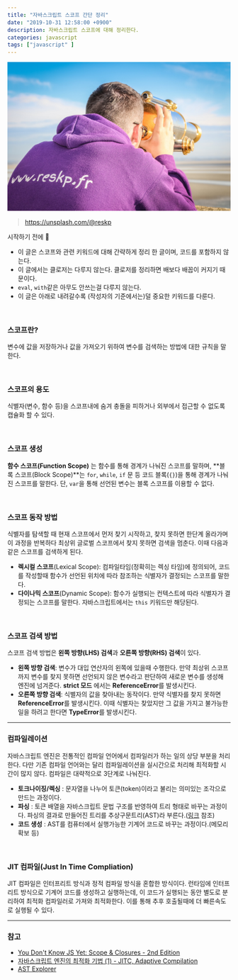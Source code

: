 ```yaml
---
title: "자바스크립트 스코프 간단 정리"
date: "2019-10-31 12:58:00 +0900"
description: 자바스크립트 스코프에 대해 정리한다.
categories: javascript
tags: ["javascript" ]
---
```


![secure](./unsplash_scope.jpeg)
> https://unsplash.com/@reskp



시작하기 전에 🚩
- 이 글은 스코프와 관련 키워드에 대해 간략하게 정리 한 글이며, 코드를 포함하지 않는다.
- 이 글에서는 클로저는 다루지 않는다. 클로저를 정리하면 배보다 배꼽이 커지기 때문이다.
- `eval`, `with`같은 아무도 안쓰는걸 다루지 않는다.
- 이 글은 아래로 내려갈수록 (작성자의 기준에서는)덜 중요한 키워드를 다룬다.


<br>

### 스코프란?
변수에 값을 저장하거나 값을 가져오기 위하여 변수를 검색하는 방법에 대한 규칙을 말한다. 

<br>

### 스코프의 용도
식별자(변수, 함수 등)을 스코프내에 숨겨 충돌을 피하거나 외부에서 접근할 수 없도록 캡슐화 할 수 있다. 

<br>

### 스코프 생성

**함수 스코프(Function Scope)** 는 함수를 통해 경계가 나눠진 스코프를 말하며, **블록 스코프(Block Scope)**는 `for`, `while`, `if` 문 등 코드 블록(`{}`)을 통해 경계가 나눠진 스코프를 말한다. 단, `var`을 통해 선언된 변수는 블록 스코프를 이용할 수 없다.

<br>

### 스코프 동작 방법

식별자를 탐색할 때 현재 스코프에서 먼저 찾기 시작하고, 찾지 못하면 한단계 올라가며 이 과정을 반복하다 최상위 글로벌 스코프에서 찾지 못하면 검색을 멈춘다. 이때 다음과 같은 스코프를 검색하게 된다.

- **렉시컬 스코프**(Lexical Scope): 컴파일타임(정확히는 렉싱 타임)에 정의되어, 코드를 작성할때 함수가 선언된 위치에 따라 참조하는 식별자가 결정되는 스코프를 말한다.
- **다이나믹 스코프**(Dynamic Scope): 함수가 실행되는 컨텍스트에 따라 식별자가 결정되는 스코프를 말한다. 자바스크립트에서는 `this` 키워드만 해당된다.

<br>

### 스코프 검색 방법

스코프 검색 방법은 **왼쪽 방향(LHS) 검색**과 **오른쪽 방향(RHS) 검색**이 있다.

- **왼쪽 방향 검색**: 변수가 대입 연산자의 왼쪽에 있을때 수행한다. 만약 최상위 스코프까지 변수를 찾지 못하면 선언되지 않은 변수라고 판단하여 새로운 변수를 생성해 엔진에 넘겨준다. **strict 모드** 에서는 **ReferenceError**를 발생시킨다.
- **오른쪽 방향 검색**: 식별자의 값을 찾아내는 동작이다. 만약 식별자를 찾지 못하면 **ReferenceError**를 발생시킨다. 이때 식별자는 찾았지만 그 값을 가지고 불가능한 일을 하려고 한다면 **TypeError**를 발생시킨다.

---

### 컴파일레이션

자바스크립트 엔진은 전통적인 컴파일 언어에서 컴파일러가 하는 일의 상당 부분을 처리한다. 다만 기존 컴파일 언어와는 달리 컴파일레이션을 실시간으로 처리해 최적화할 시간이 많지 않다. 컴파일은 대략적으로 3단계로 나눠진다.

- **토크나이징/렉싱** : 문자열을 나누어 토큰(token)이라고 불리는 의미있는 조각으로 만드는 과정이다.
- **파싱** : 토큰 배열을 자바스크립트 문법 구조를 반영하여 트리 형태로 바꾸는 과정이다. 파싱의 결과로 만들어진 트리를 추상구문트리(AST)라 부른다.([링크](https://astexplorer.net/) 참조)
- **코드 생성** : AST를 컴퓨터에서 실행가능한 기계어 코드로 바꾸는 과정이다.(메모리 확보 등)

<br>


### JIT 컴파일(Just In Time Compliation)

JIT 컴파일은 인터프리트 방식과 정적 컴파일 방식을 혼합한 방식이다. 런타임에 인터프리트 방식으로 기계어 코드를 생성하고 실행하는데, 이 코드가 실행되는 동안 별도로 분리하여 최적화 컴파일러로 가져와 최적화한다. 이를 통해 추후 호출될때에 더 빠른속도로 실행될 수 있다.


---

### 참고
- [You Don't Know JS Yet: Scope & Closures - 2nd Edition](https://github.com/getify/You-Dont-Know-JS/blob/2nd-ed/scope-closures/README.md)
- [자바스크립트 엔진의 최적화 기법 (1) - JITC, Adaptive Compilation](https://meetup.toast.com/posts/77)
- [AST Explorer](https://astexplorer.net/)